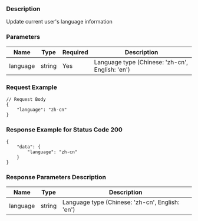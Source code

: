 ### Description

Update current user's language information

### Parameters

| Name        | Type   | Required | Description                                     |
|-------------|--------|----------|-------------------------------------------------|
| language    | string | Yes      | Language type (Chinese: 'zh-cn', English: 'en') |

### Request Example

```json5
// Request Body
{
    "language": "zh-cn"
}
```

### Response Example for Status Code 200

```json5
{
    "data": {
        "language": "zh-cn"
    }
}
```

### Response Parameters Description

| Name     | Type   | Description                                     |
|----------|--------|-------------------------------------------------|
| language | string | Language type (Chinese: 'zh-cn', English: 'en') |
